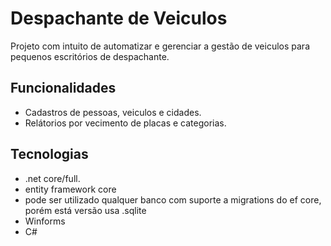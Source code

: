 # Despachante de Veiculos
Projeto com intuito de automatizar e gerenciar a gestão de veiculos para pequenos escritórios de despachante.

## Funcionalidades
- Cadastros de pessoas, veiculos e cidades.
- Relátorios por vecimento de placas e categorias.

## Tecnologias
- .net core/full.
- entity framework core
- pode ser utilizado qualquer banco com suporte a migrations do ef core, porém está versão usa .sqlite
- Winforms
- C#

